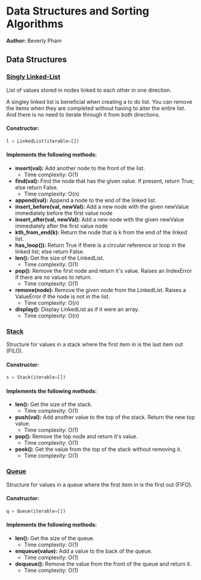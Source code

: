 # Data Structures and Sorting Algorithms

**Author:** Beverly Pham

## Data Structures

### [Singly Linked-List](./linked-list)

List of values stored in nodes linked to each other in one direction.

A singley linked list is beneficial when creating a to do list. You can remove the items when they are completed without having to alter the entire list. And there is no need to iterate through it from both directions.

#### Constructor:
```python
l = LinkedList(iterable=[])
```
#### Implements the following methods:
- **insert(val):** Add another node to the front of the list.
    - Time complexity: O(1)
- **find(val):** Find the node that has the given value. If present, return True; else return False.
    - Time complexity: O(n)
- **append(val):** Append a node to the end of the linked list.
- **insert_before(val, newVal):** Add a new node with the given newValue immediately before the first value node
- **insert_after(val, newVal):** Add a new node with the given newValue immediately after the first value node
- **kth_from_end(k):** Return the node that is k from the end of the linked list.
- **has_loop()):** Return True if there is a circular reference or loop in the linked list; else return False.
- **len():** Get the size of the LinkedList.
    - Time complexity: O(1)
- **pop():** Remove the first node and return it's value. Raises an IndexError if there are no values to return.
    - Time complexity: O(1)
- **remove(node):** Remove the given node from the LinkedList. Raises a ValueError if the node is not in the list.
    - Time complexity: O(n)
- **display():** Display LinkedList as if it were an array.
    - Time complexity: O(n)


### [Stack](./stack)

Structure for values in a stack where the first item in is the last item out (FILO).

#### Constructor:
```python
s = Stack(iterable=[])
```
#### Implements the following methods:
- **len():** Get the size of the stack.
    - Time complexity: O(1)
- **push(val):** Add another value to the top of the stack. Return the new top value.
    - Time complexity: O(1)
- **pop():** Remove the top node and return it's value. <!-- Raises an IndexError if there are no values to return. -->
    - Time complexity: O(1)
- **peek():** Get the value from the top of the stack without removing it.
    - Time complexity: O(1)


<!-- ### Doubly-Linked-List


List of values stored in nodes linked in two directions.


A doubly linked list is better for keeping a log of information, such as history, this way you can access information from both directions.

#### Constructor:
```python
l = DLL(iterable='list, tuple, or str')
```
#### Implements the following methods:
- **push(val):** Add another value to the front of the list.
    - Time complexity: O(1)
- **pop():** Remove the first node and return it's value. Raises an IndexError if there are no values to return.
    - Time complexity: O(1)
- **remove(val):** Remove the given value from the doubly-linked list. Raises a ValueError if the value is not in the list.
    - Time complexity: O(n)
- **append(val):** Append the value at the tail of the list.
    - Time complexity: O(1)
- **shift():** Remove the last value from the tail of the list and return it. Raises an IndexError if there are no values to return
    - Time complexity: O(1) -->

### [Queue](./queue)

Structure for values in a queue where the first item in is the first out (FIFO).

#### Constructor:
```python
q = Queue(iterable=[])
```
#### Implements the following methods:
- **len():** Get the size of the queue.
    - Time complexity: O(1)
- **enqueue(value):** Add a value to the back of the queue.
    - Time complexity: O(1)
- **dequeue():** Remove the value from the front of the queue and return it. <!-- Raises an IndexError if there are no values to return. -->
    - Time complexity: O(1)
<!-- - **peek():** Get the value from the front of the queue without removing it.
    - Time complexity: O(1) -->

<!-- ### Deque

Structure for values in a deque, double-ended queue.

#### Constructor:
```python
d = Deque(iterable='list, tuple, or str')
```
#### Implements the following methods:
- **append(value):** Add a value to the end of the deque.
    - Time complexity: O(1)
- **appendleft(value):** Add a value to the front of the deque.
    - Time complexity: O(1)
- **pop():** Remove the value from the end of the deque and return it. Raises an IndexError if there are no values to return.
    - Time complexity: O(1)
- **popleft():** Remove the value from the front of the deque and return it. Raises an IndexError if there are no values to return.
    - Time complexity: O(1)
- **peek():** Get the value from the end of the deque without removing it.
    - Time complexity: O(1)
- **peekleft():** Get the value from the front of the deque without removing it.
    - Time complexity: O(1)
- **size():** Get the size of the deque.
    - Time complexity: O(1) -->

<!-- ### Binary Heap

Structure for values in a Binary Heap. A max binary heap is a complete binary tree where each level of the tree is greater than the level below it. A min heap has the lowest values at the top.

#### Constructor:
```python
h = BinHeap(iterable='list, tuple, or str', is_max_heap=True)
```
#### Implements the following methods:
- **push(val):** Put a new value into the binary heap.
    - Time complexity: O(log(n))
- **pop():** Remove the value from the top of the heap and return it. Raises an IndexError if there are no values to return.
    - Time complexity: O(log(n)) -->

<!-- ##3 Priority Queue

Structure for values in a priorty queue. Items added to the priority queue are given a priority. If not set by the user, priority is set to be the lowest. When removing items, higher priority items are removed before lower priority items.

#### Constructor:
```python
q = PriorityQ()
```
#### Implements the following methods:
- **insert(value, priority=None):** Put a new value into the priority queue. If no priority is given, it is set to be the current minimum priority.
    - Time complexity: O(n)
- **pop():** Remove the highest priority value from the priority queue and return it. Raises an IndexError if there are no values to return.
    - Time complexity: O(log(n))
- **peek():** Get the highest priority value from the priority queue and without removing it. Returns None if these are no values to return.
    - Time complexity: O(1) -->

<!-- ### Graph_1

Structure for values in a graph, which is directed and unweighted. Nodes added to graph have a value. Nodes connected to each other by a pointer are edges. Graph contains edges and nodes. Nodes are unique.

#### Constructor:
```python
g = Graph()
```
#### Implements the following methods:
- **nodes():** Get all nodes in the graph and display them as a list.
    - Time complexity: O(1)
- **edges():** Get all edges in the graph and display them as a list.
    - Time complexity: O(1)
- **add_node(val):** Add a node with a value to the graph.
    - Time complexity: O(1)
- **add_edge(val1, val2):** Add an edge with nodes to the graph.
    - Time complexity: O(1)
- **del_node(val):** Remove the node with the given value from the graph. Also removes all edges connected to the node. Raises an ValueError if the value is not in the graph.
    - Time complexity: O(n<sup>2</sup>)
- **del_edge(val1, val2):** Remove the edge connecting node of val1 to node of val2. Raises an ValueError if the edge is not in the graph.
    - Time complexity: O(1)
- **has_node(val):** Check if the given value is in the graph.
    - Time complexity: O(1)
- **neighbors(val):** Get a list of all nodes the node of the given value connects to. Raises an ValueError if the value is not in the graph.
    - Time complexity: O(n<sup>2</sup>)
- **adjacent(val1, val2):** Check if there is an edge connecting the nodes with given values.
    - Time complexity: O(1)
- **def breadth_first_traversal(start_val):** Get the full visited path of a breadth first traversal. Raises an ValueError if the value is not in the graph.
    - Time complexity: O(n<sup>4</sup>)
- **def depth_first_traversal(start_val):** Get the full visited path of a depth first traversal. Raises an ValueError if the value is not in the graph.
    - Time complexity: O(2<sup>n<sup>2</sup></sup>) -->

<!-- ### Weighted-Graph (weight_graph)

Structure for values in a graph, which is directed and weighted. Nodes added to graph have a value. Nodes connected to each other by a pointer are edges and each edge has a weighted value. Graph contains edges and nodes. Nodes are unique.

#### Constructor:
```python
g = Graph()
```
#### Implements the following methods:
- **nodes():** Get all nodes in the graph and display them as a list.
    - Time complexity: O(n)
- **edges():** Get all edges in the graph and display them as a list.
    - Time complexity: O(n<sup>2</sup>)
- **add_node(val):** Add a node with a value to the graph.
    - Time complexity: O(1)
- **add_edge(val1, val2, weight):** Add an edge with nodes and weight to the graph.
    - Time complexity: O(1)
- **del_node(val):** Remove the node with the given value from the graph. Also removes all edges connected to the node. Raises an ValueError if the value is not in the graph.
    - Time complexity: O(n)
- **del_edge(val1, val2):** Remove the edge connecting node of val1 to node of val2. Raises an ValueError if the edge is not in the graph.
    - Time complexity: O(1)
- **has_node(val):** Check if the given value is in the graph.
    - Time complexity: O(1)
- **neighbors(val):** Get a list of all nodes the node of the given value connects to. Raises an ValueError if the value is not in the graph.
    - Time complexity: O(n)
- **adjacent(val1, val2):** Check if there is an edge connecting the nodes with given values.
    - Time complexity: O(1)
- **def breadth_first_traversal(start_val):** Get the full visited path of a breadth first traversal. Raises an ValueError if the value is not in the graph.
    - Time complexity: O(n<sup>2</sup>)
- **def depth_first_traversal(start_val):** Get the full visited path of a depth first traversal. Raises an ValueError if the value is not in the graph.
    - Time complexity: O(n<sup>2</sup>)
- **def dijkstra_min(start, end):** Find the shortest path from start to end using Dijkstra's algorithm. Raises value error if node not in graph or start and end do not connect.
    - Time complexity: O(n<sup>2</sup>)
- **def bellman_ford_min(start, end):** Find the shortest path from start to end using the Bellman-Ford algorithm. Raises value error if node not in graph or start and end do not connect.
    - Time complexity: O(n<sup>2</sup>) -->

<!-- ### Binary Search Tree

Structure for values in a Binary Search Tree. Each node has a maximum of two children, where the the left child is 'less' than the parent and the right child is 'greater' than the parent. Duplicate values cannot be added to the tree.

#### Constructor:
```python
t = BST(iterable='list, tuple, or str')
```
#### Implements the following methods:
- **insert(val):** Insert a new value into the Binary Search Tree. Duplicate values are ignored when inserted into the tree.
    - Time complexity: O(n)
- **delete(val):** Delete the given value from the tree. Does nothing if the value is not in the tree.
    - Time complexity: O(n)
- **search(val):** Find the node that contains the given value. Returns None if value is not in the tree.
    - Time complexity: O(n)
- **contains(val):** Check if a value is in the Binary Search Tree.
    - Time complexity: O(n)
- **size():** Get the size of the Binary Search Tree.
    - Time complexity: O(1)
- **depth():** Get the maximum depth of the Binary Search Tree. The depth is the number of levels in the tree. A tree with only one value has a depth of zero.
    - Time complexity: O(1)
- **balance():** Get the balance of the Binary Search Tree. Tree that is deeper on the left than right has positive balance. Tree that is deeper on the right than left has negative balance. Tree that is balanced, with the same depth on left and right, has a balance of zero.
    - Time complexity: O(1)
- **in_order():** Get an in-order traversal generator of the tree. In-order gets values from the tree by traversing the left branch, root, then right branch.
    - Time complexity: O(n)
- **pre_order():** Get an pre-order traversal generator of the tree. Pre-order gets values from the tree by traversing the root, left branch, then right branch.
    - Time complexity: O(n)
- **post_order():** Get an post-order traversal generator of the tree.  Post-order gets values from the tree by traversing the left branch, right branch, then root.
    - Time complexity: O(n)
- **breadth_first():** Get an breadth-first traversal generator of the tree. Breadth-first gets values from the tree by stepping down through the layers of the tree.
    - Time complexity: O(n) -->

<!-- ### Self-Balancing Binary Search Tree

Structure for values in a Self-Balancing Binary Search Tree. Each node has a maximum of two children, where the the left child is 'less' than the parent and the right child is 'greater' than the parent. Duplicate values cannot be added to the tree. Each time an item is added or removed from the tree, it is rebalanced such that the |balance| is no more than 1 at every node.

#### Constructor:
```python
b = BalanceBST(iterable='list, tuple, or str')
```
#### Implements the following methods:
- **insert(val):** Insert a new value into the Binary Search Tree. Duplicate values are ignored when inserted into the tree.
    - Time complexity: O(n)
- **delete(val):** Delete the given value from the tree. Does nothing if the value is not in the tree.
    - Time complexity: O(n)
- **search(val):** Find the node that contains the given value. Returns None if value is not in the tree.
    - Time complexity: O(log(n))
- **contains(val):** Check if a value is in the Binary Search Tree.
    - Time complexity: O(log(n))
- **size():** Get the size of the Binary Search Tree.
    - Time complexity: O(1)
- **depth():** Get the maximum depth of the Binary Search Tree. The depth is the number of levels in the tree. A tree with only one value has a depth of zero.
    - Time complexity: O(1)
- **balance():** Get the balance of the Binary Search Tree. Tree that is deeper on the left than right has positive balance. Tree that is deeper on the right than left has negative balance. Tree that is balanced, with the same depth on left and right, has a balance of zero.
    - Time complexity: O(1)
- **in_order():** Get an in-order traversal generator of the tree. In-order gets values from the tree by traversing the left branch, root, then right branch.
    - Time complexity: O(n)
- **pre_order():** Get an pre-order traversal generator of the tree. Pre-order gets values from the tree by traversing the root, left branch, then right branch.
    - Time complexity: O(n)
- **post_order():** Get an post-order traversal generator of the tree.  Post-order gets values from the tree by traversing the left branch, right branch, then root.
    - Time complexity: O(n)
- **breadth_first():** Get an breadth-first traversal generator of the tree. Breadth-first gets values from the tree by stepping down through the layers of the tree.
    - Time complexity: O(n) -->

<!-- ### Hash Table

Structure for items in a hash table. A hash table stored values under keys. It hashes the key using the hashing function to get a number and stores the value under that number, making for easy retrieval.

#### Constructor:
```python
h = HashTable(size, hashing)
```
#### Implements the following methods:
- **set(key):** Set the value to the key in the hash table. Adds the key if it is not in the table. Replaces the value if it is already in the table. Raises a TypeError for non-string keys.
    - Time complexity: O(k) - where k is the number of collisions for the hash value
- **get(key):** Get the value stored with the given key. Raises a TypeError for non-string keys. Raises KeyError for a key not in the hash table.
    - Time complexity: O(k) - where k is the number of collisions for the hash value

#### Available functions in the module:
- **additive_hash(value):** Get the hash value by adding up the ASCII values of the characters in a string. Raises a TypeError for a non-string value.
- **fnv_hash(value, offset=2166136261, prime=16777619):** Get the hash value using the Fowler-Noll-Vo method. Default is the 32-bit version. The initial hash value is the FNV offset basis. For each byte in the input, the hash is multiplied by the FNV prime, then XOR with the byte from the input. Raises a TypeError for a non-string value. -->

<!-- ### Trie Tree

Structure for values in a Trie tree. Stores strings as individual character nodes. Each string starts with a '*' node and ends with a '$' node. Only characters that are not in the tree in the string order are added to the tree. When characters different from those already in the tree are added, a new branch is added at the node where the difference occurs.

#### Constructor:
```python
t = Trie(iterable='list or tuple')
```
#### Implements the following methods:
- **insert(string):** Insert the given string into the Trie tree. Duplicate characters are ignored. Raises a TypeError if given a non-string value.
    - Time complexity: O(k) - where k is the length of the string
- **contains(string):** Check if the given string is in the Trie tree. Raises a TypeError if given a non-string value.
    - Time complexity: O(k) - where k is the length of the string
- **size():** Get the number of words in the Trie tree.
    - Time complexity: O(1)
- **remove(string):** Remove the given string from the Trie tree. Raises a TypeError if given a non-string value. Raises a ValueError if the string is not in the tree.
    - Time complexity: O(k) - where k is the length of the string
- **traversal(start):** Get an depth-first traversal generator of the Trie tree. Starting traversal from an empty string returns a traversal of the entire Trie tree. Starting with a non-empty string will yield only the children as individual letters. Raises a TypeError if given a non-string value.
    - Time complexity: O(n) -->

<!-- ## Sorting Algorithms
All sorting algorithms will sort a list of comparable items in ascending order.

Each module can be run from the command line for a synopsis of the efficiency of the algorithm in best, average, and worst case scenarios of varying lengths.
```bash
$ cd data-structures/src/sorting_algorithms
sorting_algorithms $ python (algorithm to run).py
```

### Bubble Sort

Repeatedly iterates through the list swapping adjacent values if they are not in the correct order. Continues looping until the list is sorted.
 - **Time complexity:** O(n<sup>2</sup>)

[![Bubble Sort](https://upload.wikimedia.org/wikipedia/commons/c/c8/Bubble-sort-example-300px.gif)](https://en.wikipedia.org/wiki/Bubble_sort)

### Insertion Sort

Iterates forward through the list moving each value into place by checking it against the values before it.
 - **Time complexity:** O(n<sup>2</sup>)

[![Insertion Sort](https://upload.wikimedia.org/wikipedia/commons/0/0f/Insertion-sort-example-300px.gif)](https://en.wikipedia.org/wiki/Insertion_sort)

### Merge Sort

Halve a list repeatedly into the smallest possible pieces, then sort them. Compare each pair of pieces to each other one element at a time, merging them into a larger, sorted piece. Completed when both halves of the list are merged back together.
 - **Time complexity:** O(nlog(n))

[![Merge Sort](https://upload.wikimedia.org/wikipedia/commons/c/cc/Merge-sort-example-300px.gif)](https://en.wikipedia.org/wiki/Merge_sort)

### Quick Sort

Partition a list into two pieces repeatedly by selecting a pivot value and rearranging the elements such that all values less than the pivot are before it and those greater are after. Each partition is partitioned until the list is completely sorted.
 - **Time complexity:** O(nlog(n))

[![Quick Sort](https://upload.wikimedia.org/wikipedia/commons/9/9c/Quicksort-example.gif)](https://en.wikipedia.org/wiki/Quicksort)

## Resources

- **Wikipedia:** [Binary Heap](https://en.wikipedia.org/wiki/Binary_heap)
- **GeeksForGeeks:** [Bellman-Ford](http://www.geeksforgeeks.org/dynamic-programming-set-23-bellman-ford-algorithm/)
- **YouTube:** [Dijkstra's algorithm](https://www.youtube.com/watch?v=5GT5hYzjNoo)
- **Eternally Confuzzled:** [List of hashing functions](http://www.eternallyconfuzzled.com/tuts/algorithms/jsw_tut_hashing.aspx) -->
